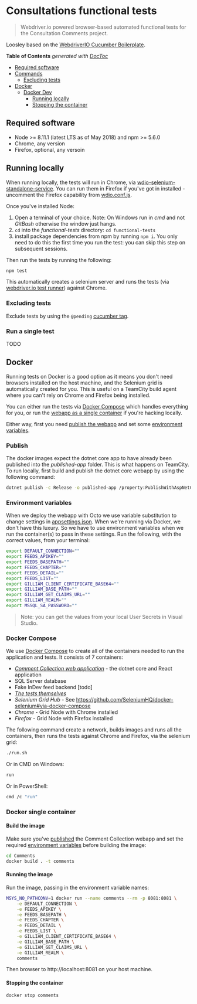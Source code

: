 # Consultations functional tests

> Webdriver.io powered browser-based automated functional tests for the Consultation Comments project.

Loosley based on the [WebdriverIO Cucumber Boilerplate](https://github.com/webdriverio/cucumber-boilerplate).

<!-- START doctoc generated TOC please keep comment here to allow auto update -->
<!-- DON'T EDIT THIS SECTION, INSTEAD RE-RUN doctoc TO UPDATE -->
**Table of Contents**  *generated with [DocToc](https://github.com/thlorenz/doctoc)*

- [Required software](#required-software)
- [Commands](#commands)
  - [Excluding tests](#excluding-tests)
- [Docker](#docker)
  - [Docker Dev](#docker-dev)
    - [Running locally](#running-locally)
    - [Stopping the container](#stopping-the-container)

<!-- END doctoc generated TOC please keep comment here to allow auto update -->

## Required software

- Node >= 8.11.1 (latest LTS as of May 2018) and npm >= 5.6.0
- Chrome, any version
- Firefox, optional, any versoin

## Running locally

 When running locally, the tests will run in Chrome, via [wdio-selenium-standalone-service](http://webdriver.io/guide/services/selenium-standalone.html). You can run them in Firefox if you've got in installed - uncomment the Firefox capability from [wdio.conf.js](wdio.conf.js).

Once you've installed Node:

1) Open a terminal of your choice. Note: On Windows run in *cmd* and not *GitBash* otherwise the window just hangs.
2) `cd` into the *functional-tests* directory: `cd functional-tests`
3) install package dependencies from npm by running `npm i`. You only need to do this the first time you run the test: you can skip this step on subsequent sessions.

Then run the tests by running the following:

```sh
npm test
```

This automatically creates a selenium server and runs the tests (via [webdriver.io test runner](http://webdriver.io/guide/testrunner/gettingstarted.html)) against Chrome.

### Excluding tests

Exclude tests by using the `@pending` [cucumber tag](https://github.com/cucumber/cucumber/wiki/Tags).

### Run a single test

TODO

## Docker

Running tests on Docker is a good option as it means you don't need browsers installed on the host machine, and the Selenium grid is automatically created for you. This is useful on a TeamCity build agent where you can't rely on Chrome and Firefox being installed.

You can either run the tests via [Docker Compose](#docker-compose) which handles everything for you, or run the [webapp as a single container](#docker-single-container) if you're hacking locally.

Either way, first you need [publish the webapp](#publish) and set some [environment variables](#environment-variables).

### Publish

The docker images expect the dotnet core app to have already been published into the *published-app* folder. This is what happens on TeamCity. To run locally, first build and publish the dotnet core webapp by using the following command:

```sh
dotnet publish -c Release -o published-app /property:PublishWithAspNetCoreTargetManifest="false"
```

### Environment variables

When we deploy the webapp with Octo we use variable substitution to change settings in [appsettings.json](Comments/appsettings.json). When we're running via Docker, we don't have this luxury. So we have to use environment variables when we run the container(s) to pass in these settings. Run the following, with the correct values, from your terminal:

```sh
export DEFAULT_CONNECTION=""
export FEEDS_APIKEY=""
export FEEDS_BASEPATH=""
export FEEDS_CHAPTER=""
export FEEDS_DETAIL=""
export FEEDS_LIST=""
export GILLIAM_CLIENT_CERTIFICATE_BASE64=""
export GILLIAM_BASE_PATH=""
export GILLIAM_GET_CLAIMS_URL=""
export GILLIAM_REALM=""
export MSSQL_SA_PASSWORD=""
```

> Note: you can get the values from your local User Secrets in Visual Studio.

### Docker Compose

We use [Docker Compose](https://docs.docker.com/compose/) to create all of the containers needed to run the application and tests. It consists of 7 containers:

- *[Comment Collection web application](../Comments/Dockerfile)* - the dotnet core and React application
- SQL Server database
- Fake InDev feed backend [todo]
- *[The tests themselves](Dockerfile)*
- *Selenium Grid Hub* - See https://github.com/SeleniumHQ/docker-selenium#via-docker-compose
- *Chrome* - Grid Node with Chrome installed
- *Firefox* - Grid Node with Firefox installed

The following command create a network, builds images and runs all the containers, then runs the tests against Chrome and Firefox, via the selenium grid:

```sh
./run.sh
```

Or in CMD on Windows:

```sh
run
```

Or in PowerShell:

```sh
cmd /c "run"
```

### Docker single container

#### Build the image

Make sure you've [published](#publish) the Comment Collection webapp and set the required [environment variables](#environment-variables) before building the image:

```sh
cd Comments
docker build . -t comments
```

#### Running the image

Run the image, passing in the environment variable names:

```sh
MSYS_NO_PATHCONV=1 docker run --name comments --rm -p 8081:8081 \
    -e DEFAULT_CONNECTION \
    -e FEEDS_APIKEY \
    -e FEEDS_BASEPATH \
    -e FEEDS_CHAPTER \
    -e FEEDS_DETAIL \
    -e FEEDS_LIST \
    -e GILLIAM_CLIENT_CERTIFICATE_BASE64 \
    -e GILLIAM_BASE_PATH \
    -e GILLIAM_GET_CLAIMS_URL \
    -e GILLIAM_REALM \
    comments
```

Then browser to http://localhost:8081 on your host machine.

#### Stopping the container

```sh
docker stop comments
```